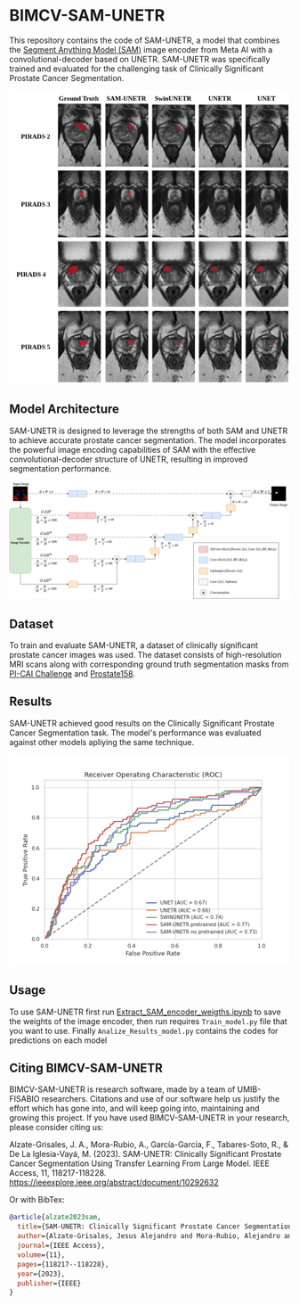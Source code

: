 

# BIMCV-SAM-UNETR

This repository contains the code of SAM-UNETR, a model that combines the [Segment Anything Model (SAM)](https://github.com/facebookresearch/segment-anything) image encoder from Meta AI with a convolutional-decoder based on UNETR. SAM-UNETR was specifically trained and evaluated for the challenging task of Clinically Significant Prostate Cancer Segmentation.

![PI-RADS](images/PIR.png)

## Model Architecture

SAM-UNETR is designed to leverage the strengths of both SAM and UNETR to achieve accurate prostate cancer segmentation. The model incorporates the powerful image encoding capabilities of SAM with the effective convolutional-decoder structure of UNETR, resulting in improved segmentation performance.

![SAM-UNETR](images/SAMUNETR.png)
## Dataset

To train and evaluate SAM-UNETR, a dataset of clinically significant prostate cancer images was used. The dataset consists of high-resolution MRI scans along with corresponding ground truth segmentation masks from [PI-CAI Challenge](https://github.com/facebookresearch/segment-anything) and [Prostate158](https://github.com/kbressem/prostate158).

## Results

SAM-UNETR achieved good results on the Clinically Significant Prostate Cancer Segmentation task. The model's performance was evaluated against other models apliying the same technique.

![AUROC](images/ROC_Curve.png)

## Usage

To use SAM-UNETR first run [Extract_SAM_encoder_weigths.ipynb](Extract_SAM_encoder_weigths.ipynb) to save the weights of the image encoder, then run  requires `Train_model.py`  file that you want to use.
Finally `Analize_Results_model.py` contains the codes for predictions on each model

## Citing BIMCV-SAM-UNETR

BIMCV-SAM-UNETR is research software, made by a team of UMIB-FISABIO researchers. Citations and use of our software help us justify the effort which has gone into, and will keep going into, maintaining and growing this project.
If you have used BIMCV-SAM-UNETR in your research, please consider citing us:

Alzate-Grisales, J. A., Mora-Rubio, A., García-García, F., Tabares-Soto, R., & De La Iglesia-Vayá, M. (2023). SAM-UNETR: Clinically Significant Prostate Cancer Segmentation Using Transfer Learning From Large Model. IEEE Access, 11, 118217-118228. https://ieeexplore.ieee.org/abstract/document/10292632

Or with BibTex:
```bibtex
@article{alzate2023sam,
  title={SAM-UNETR: Clinically Significant Prostate Cancer Segmentation Using Transfer Learning From Large Model},
  author={Alzate-Grisales, Jesus Alejandro and Mora-Rubio, Alejandro and Garcia-Garcia, Francisco and Tabares-Soto, Reinel and De La Iglesia-Vaya, Maria},
  journal={IEEE Access},
  volume={11},
  pages={118217--118228},
  year={2023},
  publisher={IEEE}
}
```
